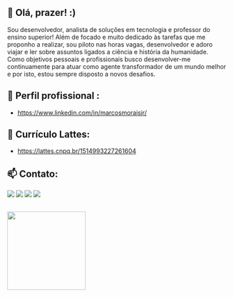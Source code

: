 ##  👋 Olá, prazer! :)
Sou desenvolvedor, analista de soluções em tecnologia e professor do ensino superior!
Além de focado e muito dedicado às tarefas que me proponho a realizar, sou piloto nas horas vagas, desenvolvedor e adoro viajar e ler sobre assuntos ligados a ciência e história da humanidade. Como objetivos pessoais e profissionais busco desenvolver-me continuamente  para atuar como agente transformador de um mundo melhor e por isto, estou sempre disposto a novos desafios.

## 🌱 Perfil profissional :
- <a href="https://www.linkedin.com/in/marcosmoraisjr/">https://www.linkedin.com/in/marcosmoraisjr/</a> 

## 🎯 Currículo Lattes:
- <a href="https://lattes.cnpq.br/1514993227261604">https://lattes.cnpq.br/1514993227261604</a> 

## 📫 Contato:
<div>
     <a href="https://www.linkedin.com/in/mmstec" target="_blank"><img src="https://img.shields.io/badge/-LinkedIn-%230077B5?style=for-the-badge&logo=linkedin&logoColor=white" target="_blank"></a>  
     <a href="https://www.youtube.com/mmstec" target="_blank"><img src="https://img.shields.io/badge/YouTube-FF0000?style=for-the-badge&logo=youtube&logoColor=white" target="_blank"></a>
     <a href="https://instagram.com/mmstec" target="_blank"><img src="https://img.shields.io/badge/-Instagram-%23E4405F?style=for-the-badge&logo=instagram&logoColor=white" target="_blank"></a>
     <a href = "mailto:mmstec@gmail.com"><img src="https://img.shields.io/badge/Gmail-D14836?style=for-the-badge&logo=gmail&logoColor=white" target="_blank"></a>
</div>

 ##     
<div>
<a href="https://github.com/mmstec">
<img height="180em" src="https://github-readme-stats.vercel.app/api/top-langs/?username=mmstec&layout=compact&langs_count=7&theme=light"/>
</div>
